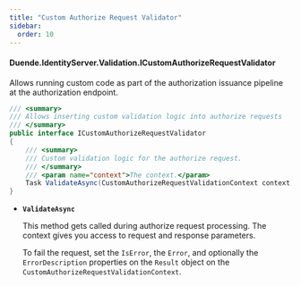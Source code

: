 ```yaml
---
title: "Custom Authorize Request Validator"
sidebar:
  order: 10
---
```


#### Duende.IdentityServer.Validation.ICustomAuthorizeRequestValidator

Allows running custom code as part of the authorization issuance pipeline at the authorization endpoint.

```cs
/// <summary>
/// Allows inserting custom validation logic into authorize requests
/// </summary>
public interface ICustomAuthorizeRequestValidator
{
    /// <summary>
    /// Custom validation logic for the authorize request.
    /// </summary>
    /// <param name="context">The context.</param>
    Task ValidateAsync(CustomAuthorizeRequestValidationContext context);
}
```

* **`ValidateAsync`**

  This method gets called during authorize request processing. The context gives you access to request and response
  parameters.

  To fail the request, set the `IsError`, the `Error`, and optionally the `ErrorDescription` properties on the
  `Result` object on the `CustomAuthorizeRequestValidationContext`.
